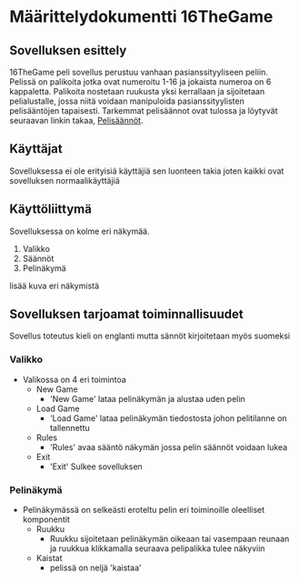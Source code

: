 # Määrittelydokumentti  16TheGame

## Sovelluksen esittely
16TheGame peli sovellus perustuu vanhaan pasianssityyliseen peliin. Pelissä on palikoita jotka ovat numeroitu 1-16 ja jokaista numeroa on 6 kappaletta. Palikoita nostetaan ruukusta yksi kerrallaan ja sijoitetaan pelialustalle, jossa niitä voidaan manipuloida pasianssityylisten pelisääntöjen tapaisesti. 
Tarkemmat pelisäännot ovat tulossa ja löytyvät seuraavan linkin takaa, [Pelisäännöt](https://www.google.com).


## Käyttäjat
Sovelluksessa ei ole erityisiä käyttäjiä sen luonteen takia joten kaikki ovat sovelluksen normaalikäyttäjiä

## Käyttöliittymä 
Sovelluksessa on kolme eri näkymää. 
1. Valikko
2. Säännöt
3. Pelinäkymä


lisää kuva eri näkymistä


## Sovelluksen tarjoamat toiminnallisuudet
Sovellus toteutus kieli on englanti mutta sännöt kirjoitetaan myös suomeksi

### Valikko
* Valikossa on 4 eri toimintoa
	- New Game
		- 'New Game' lataa pelinäkymän ja alustaa uden pelin
	- Load Game 
		- 'Load Game' lataa pelinäkymän tiedostosta johon pelitilanne on tallennettu
	- Rules
		- 'Rules' avaa sääntö näkymän jossa pelin säännöt voidaan lukea 
	- Exit
		- 'Exit' Sulkee sovelluksen

### Pelinäkymä
* Pelinäkymässä on selkeästi eroteltu pelin eri toiminoille oleelliset komponentit
	- Ruukku
		- Ruukku sijoitetaan pelinäkymän oikeaan tai vasempaan reunaan ja ruukkua klikkamalla seuraava pelipalikka tulee näkyviin
	- Kaistat
		- pelissä on neljä 'kaistaa' 
